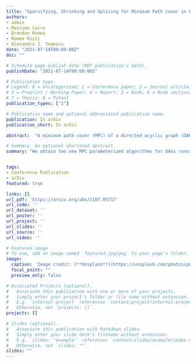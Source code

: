 ```yaml
---
title: "Sparsifying, Shrinking and Splicing for Minimum Path Cover in Parameterized Linear Time"
authors:
- admin
- Massimo Cairo
- Brendan Mumey
- Romeo Rizzi
- Alexandru I. Tomescu
date: "2021-07-14T00:00:00Z"
doi: ""

# Schedule page publish date (NOT publication's date).
publishDate: "2021-07-14T00:00:00Z"

# Publication type.
# Legend: 0 = Uncategorized; 1 = Conference paper; 2 = Journal article;
# 3 = Preprint / Working Paper; 4 = Report; 5 = Book; 6 = Book section;
# 7 = Thesis; 8 = Patent
publication_types: ["1"]

# Publication name and optional abbreviated publication name.
publication: In arXiv
publication_short: In arXiv

abstract:  "A minimum path cover (MPC) of a directed acyclic graph (DAG) G = (V,E) is a minimum-size set of paths that together cover all the vertices of the DAG. Computing an MPC is a basic polynomial problem, dating back to Dilworth's and Fulkerson's results in the 1950s. Since the size k of an MPC (also known as the width) can be small in practical applications, research has also studied algorithms whose complexity is parameterized on k. We obtain two new MPC parameterized algorithms for DAGs running in time O(k^2|V|log(|V|) + |E|) and O(k^3|V| + |E|). We also obtain a parallel algorithm running in O(k^2|V| + |E|) parallel steps and using O(log(|V|)) processors (in the PRAM model). Our latter two algorithms are the first solving the problem in parameterized linear time. Finally, we present an algorithm running in time O(k^2|V|) for transforming any MPC to another MPC using less than 2|V| distinct edges, which we prove to be asymptotically tight. As such, we also obtain edge sparsification algorithms preserving the width of the DAG with the same running time as our MPC algorithms. At the core of all our algorithms we interleave the usage of three techniques: transitive sparsification, shrinking of a path cover, and the splicing of a set of paths along a given path."

# Summary. An optional shortened abstract.
summary: "We obtain two new MPC parameterized algorithms for DAGs running in time O(k^2|V|log(|V|) + |E|) and O(k^3|V| + |E|). We also obtain a parallel algorithm running in O(k^2|V| + |E|) parallel steps and using O(log(|V|)) processors (in the PRAM model). We also obtain edge sparsification algorithms preserving the width of the DAG with the same running time as our MPC algorithms."


tags:
- Conference Publication
- arXiv
featured: true

links: []
url_pdf: 'https://arxiv.org/abs/2107.05717'
url_code: ''
url_dataset: ''
url_poster: ''
url_project: ''
url_slides: ''
url_source: ''
url_video: ''

# Featured image
# To use, add an image named `featured.jpg/png` to your page's folder.
image:
  caption: 'Image credit: [**Unsplash**](https://unsplash.com/photos/pLCdAaMFLTE)'
  focal_point: ""
  preview_only: false

# Associated Projects (optional).
#   Associate this publication with one or more of your projects.
#   Simply enter your project's folder or file name without extension.
#   E.g. `internal-project` references `content/project/internal-project/index.md`.
#   Otherwise, set `projects: []`.
projects: []

# Slides (optional).
#   Associate this publication with Markdown slides.
#   Simply enter your slide deck's filename without extension.
#   E.g. `slides: "example"` references `content/slides/example/index.md`.
#   Otherwise, set `slides: ""`.
slides: ""
---
```

